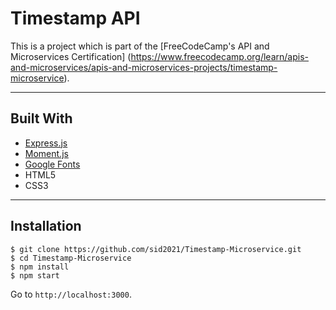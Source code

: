 # Timestamp API

This is a project which is part of the [FreeCodeCamp's API and Microservices Certification] (https://www.freecodecamp.org/learn/apis-and-microservices/apis-and-microservices-projects/timestamp-microservice).

---

## Built With

- [Express.js](https://expressjs.com)
- [Moment.js](https://momentjs.com)
- [Google Fonts](https://fonts.google.com)
- HTML5
- CSS3

---

## Installation

```
$ git clone https://github.com/sid2021/Timestamp-Microservice.git
$ cd Timestamp-Microservice
$ npm install
$ npm start
```

Go to `http://localhost:3000`.
